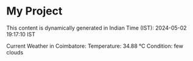 # My Project

This content is dynamically generated in Indian Time (IST): 2024-05-02 19:17:10 IST


Current Weather in Coimbatore:
Temperature: 34.88 °C
Condition: few clouds
